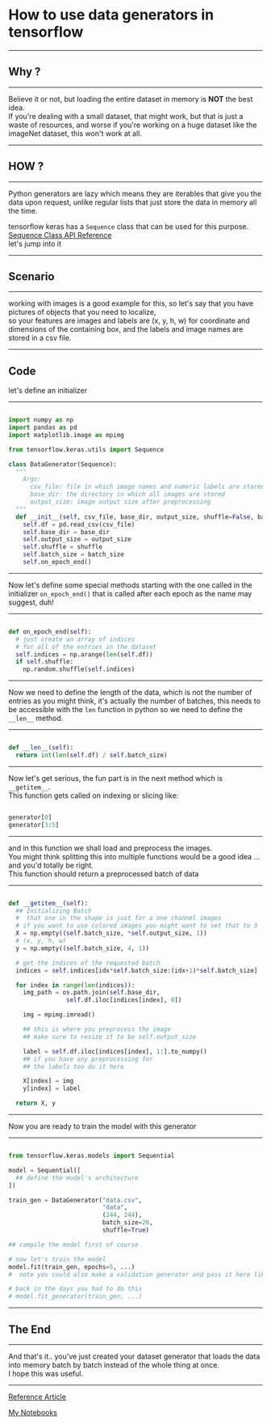 # How to use data generators in tensorflow

---

## Why ?

---

Believe it or not, but loading the entire dataset in memory is **NOT** the best idea.  
If you're dealing with a small dataset, that might work, but that is just a waste of resources, and worse if you're working on a huge dataset like the imageNet dataset, this won't work at all.

---

## HOW ?

---

Python generators are lazy which means they are iterables that give you the data upon request, unlike regular lists that just store the data in memory all the time.

tensorflow keras has a `Sequence` class that can be used for this purpose. <a class="mdlink" href="https://www.tensorflow.org/api_docs/python/tf/keras/utils/Sequence">Sequence Class API Reference</a>  
let's jump into it

---

## Scenario

---

working with images is a good example for this, so let's say that you have pictures of objects that you need to localize,  
so your features are images and labels are (x, y, h, w) for coordinate and dimensions of the containing box, and the labels and image names are stored in a csv file.

---

## Code

let's define an initializer

---

```python

import numpy as np
import pandas as pd
import matplotlib.image as mpimg

from tensorflow.keras.utils import Sequence

class DataGenerator(Sequence):
  """
    Args:
      csv_file: file in which image names and numeric labels are stored
      base_dir: the directory in which all images are stored
      output_size: image output size after preprocessing
  """
  def __init__(self, csv_file, base_dir, output_size, shuffle=False, batch_size=10):
    self.df = pd.read_csv(csv_file)
    self.base_dir = base_dir
    self.output_size = output_size
    self.shuffle = shuffle
    self.batch_size = batch_size
    self.on_epoch_end()
```

---

Now let's define some special methods starting with the one called in the initializer `on_epoch_end()` that is called after each epoch as the name may suggest, duh!

---

```python

def on_epoch_end(self):
  # just create an array of indices
  # for all of the entries in the dataset
  self.indices = np.arange(len(self.df))
  if self.shuffle:
    np.random.shuffle(self.indices)
```

---

Now we need to define the length of the data, which is not the number of entries as you might think, it's actually the number of batches, this needs to be accessible with the `len` function in python so we need to define the `__len__` method.

---

```python

def __len__(self):
  return int(len(self.df) / self.batch_size)
```

---

Now let's get serious, the fun part is in the next method which is `__getitem__`.  
This function gets called on indexing or slicing like:

```python

generator[0]
generator[3:5]
```

---

and in this function we shall load and preprocess the images.  
You might think splitting this into multiple functions would be a good idea ... and you'd totally be right.  
This function should return a preprocessed batch of data

---

```python

def __getitem__(self):
  ## Initializing Batch
  #  that one in the shape is just for a one channel images
  # if you want to use colored images you might want to set that to 3
  X = np.empty((self.batch_size, *self.output_size, 1))
  # (x, y, h, w)
  y = np.empty((self.batch_size, 4, 1))

  # get the indices of the requested batch
  indices = self.indices[idx*self.batch_size:(idx+1)*self.batch_size]

  for index in range(len(indices)):
    img_path = os.path.join(self.base_dir,
                self.df.iloc[indices[index], 0])

    img = mpimg.imread()

    ## this is where you preprocess the image
    ## make sure to resize it to be self.output_size

    label = self.df.iloc[indices[index], 1:].to_numpy()
    ## if you have any preprocessing for
    ## the labels too do it here

    X[index] = img
    y[index] = label

  return X, y
```

---

Now you are ready to train the model with this generator

---

```python

from tensorflow.keras.models import Sequential

model = Sequential([
  ## define the model's architecture
])

train_gen = DataGenerator("data.csv",
                          "data",
                          (244, 244),
                          batch_size=20,
                          shuffle=True)

## compile the model first of course

# now let's train the model
model.fit(train_gen, epochs=5, ...)
#  note you could also make a validation generator and pass it here like normal datasets

# back in the days you had to do this
# model.fit_generator(train_gen, ...)
```

---

## The End

---

And that's it.. you've just created your dataset generator that loads the data into memory batch by batch instead of the whole thing at once.  
I hope this was useful.

---

<a class="mdlink" href="https://stanford.edu/~shervine/blog/keras-how-to-generate-data-on-the-fly">Reference Article</a>

<a class="mdlink" href="https://github.com/mahmoudyusof/facial_keypoint_detection">My Notebooks</a>
